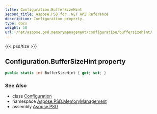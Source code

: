 ```yaml
---
title: Configuration.BufferSizeHint
second_title: Aspose.PSD for .NET API Reference
description: Configuration property. 
type: docs
weight: 10
url: /net/aspose.psd.memorymanagement/configuration/buffersizehint/
---
```

{{< psd/tize >}}
## Configuration.BufferSizeHint property

```csharp
public static int BufferSizeHint { get; set; }
```

### See Also

* class [Configuration](../)
* namespace [Aspose.PSD.MemoryManagement](../../configuration/)
* assembly [Aspose.PSD](../../../)


